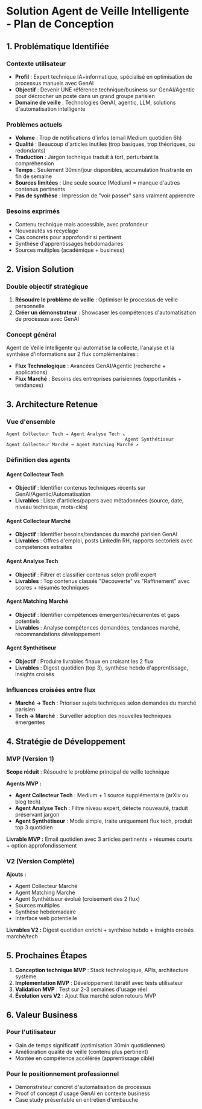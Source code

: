 # Solution Agent de Veille Intelligente - Plan de Conception

## 1. Problématique Identifiée

### Contexte utilisateur
- **Profil** : Expert technique IA+informatique, spécialisé en optimisation de processus manuels avec GenAI
- **Objectif** : Devenir UNE référence technique/business sur GenAI/Agentic pour décrocher un poste dans un grand groupe parisien
- **Domaine de veille** : Technologies GenAI, agentic, LLM, solutions d'automatisation intelligente

### Problèmes actuels
- **Volume** : Trop de notifications d'infos (email Medium quotidien 6h)
- **Qualité** : Beaucoup d'articles inutiles (trop basiques, trop théoriques, ou redondants)  
- **Traduction** : Jargon technique traduit à tort, perturbant la compréhension
- **Temps** : Seulement 30min/jour disponibles, accumulation frustrante en fin de semaine
- **Sources limitées** : Une seule source (Medium) = manque d'autres contenus pertinents
- **Pas de synthèse** : Impression de "voir passer" sans vraiment apprendre

### Besoins exprimés
- Contenu technique mais accessible, avec profondeur
- Nouveautés vs recyclage
- Cas concrets pour approfondir si pertinent  
- Synthèse d'apprentissages hebdomadaires
- Sources multiples (académique + business)

## 2. Vision Solution

### Double objectif stratégique
1. **Résoudre le problème de veille** : Optimiser le processus de veille personnelle
2. **Créer un démonstrateur** : Showcaser les compétences d'automatisation de processus avec GenAI

### Concept général
Agent de Veille Intelligente qui automatise la collecte, l'analyse et la synthèse d'informations sur 2 flux complémentaires :
- **Flux Technologique** : Avancées GenAI/Agentic (recherche + applications)
- **Flux Marché** : Besoins des entreprises parisiennes (opportunités + tendances)

## 3. Architecture Retenue

### Vue d'ensemble
```
Agent Collecteur Tech → Agent Analyse Tech ↘
                                            Agent Synthétiseur
Agent Collecteur Marché → Agent Matching Marché ↗
```

### Définition des agents

#### Agent Collecteur Tech
- **Objectif** : Identifier contenus techniques récents sur GenAI/Agentic/Automatisation
- **Livrables** : Liste d'articles/papers avec métadonnées (source, date, niveau technique, mots-clés)

#### Agent Collecteur Marché  
- **Objectif** : Identifier besoins/tendances du marché parisien GenAI
- **Livrables** : Offres d'emploi, posts LinkedIn RH, rapports sectoriels avec compétences extraites

#### Agent Analyse Tech
- **Objectif** : Filtrer et classifier contenus selon profil expert
- **Livrables** : Top contenus classés "Découverte" vs "Raffinement" avec scores + résumés techniques

#### Agent Matching Marché
- **Objectif** : Identifier compétences émergentes/récurrentes et gaps potentiels  
- **Livrables** : Analyse compétences demandées, tendances marché, recommandations développement

#### Agent Synthétiseur
- **Objectif** : Produire livrables finaux en croisant les 2 flux
- **Livrables** : Digest quotidien (top 3), synthèse hebdo d'apprentissage, insights croisés

### Influences croisées entre flux
- **Marché → Tech** : Prioriser sujets techniques selon demandes du marché parisien
- **Tech → Marché** : Surveiller adoption des nouvelles techniques émergentes

## 4. Stratégie de Développement

### MVP (Version 1)
**Scope réduit** : Résoudre le problème principal de veille technique

**Agents MVP :**
- **Agent Collecteur Tech** : Medium + 1 source supplémentaire (arXiv ou blog tech)
- **Agent Analyse Tech** : Filtre niveau expert, détecte nouveauté, traduit préservant jargon
- **Agent Synthétiseur** : Mode simple, traite uniquement flux tech, produit top 3 quotidien

**Livrable MVP :** Email quotidien avec 3 articles pertinents + résumés courts + option approfondissement

### V2 (Version Complète)
**Ajouts :**
- Agent Collecteur Marché
- Agent Matching Marché  
- Agent Synthétiseur évolué (croisement des 2 flux)
- Sources multiples
- Synthèse hebdomadaire
- Interface web potentielle

**Livrables V2 :** Digest quotidien enrichi + synthèse hebdo + insights croisés marché/tech

## 5. Prochaines Étapes

1. **Conception technique MVP** : Stack technologique, APIs, architecture système
2. **Implémentation MVP** : Développement itératif avec tests utilisateur
3. **Validation MVP** : Test sur 2-3 semaines d'usage réel
4. **Évolution vers V2** : Ajout flux marché selon retours MVP

## 6. Valeur Business

### Pour l'utilisateur
- Gain de temps significatif (optimisation 30min quotidiennes)
- Amélioration qualité de veille (contenu plus pertinent)
- Montée en compétence accélérée (apprentissage ciblé)

### Pour le positionnement professionnel  
- Démonstrateur concret d'automatisation de processus
- Proof of concept d'usage GenAI en contexte business
- Case study présentable en entretien d'embauche